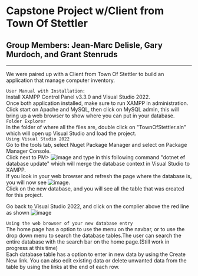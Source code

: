 # Capstone Project w/Client from Town Of Stettler
## Group Members: Jean-Marc Delisle, Gary Murdoch, and Grant Stenruds
---
We were paired up with a Client from Town Of Stettler to build an application that manage computer inventory. 

`User Manual with Installation:`\
Install XAMPP Control Panel v3.3.0 and Visual Studio 2022.\
Once both application installed, make sure to run XAMPP in administration.\
Click start on Apache and MySQL, then click on MySQL admin, this will bring up a web browser to show where you can put in your database.\
`Folder Explorer`\
In the folder of where all the files are, double click on "TownOfStettler.sln" which will open up Visual Studio and load the project.\
`Using Visual Studio 2022`\
Go to the tools tab, select Nuget Package Manager and select on Package Manager Console.\
Click next to PM> ![image](https://user-images.githubusercontent.com/97612908/198075171-7eccd322-6dec-4f16-a768-1d276dac1b04.png)
and type in this following command "dotnet ef database update" which will merge the database context in Visual Studio to XAMPP.\
If you look in your web browser and refresh the page where the database is, you will now see ![image](https://user-images.githubusercontent.com/97612908/198070219-9e1b17a8-df93-4179-a927-364b27865d0b.png).\
Click on the new database, and you will see all the table that was created for this project.

Go back to Visual Studio 2022, and click on the complier above the red line as shown ![image](https://user-images.githubusercontent.com/97612908/198070911-af342edf-64c8-478c-9708-868d9470701b.png)

`Using the web browser of your new database entry`\
The home page has a option to use the menu on the navbar, or to use the drop down menu to search
the database tables.The user can search the entire database with the search bar on the home page.(Still work in progress at this time)\
Each database table has a option to enter in new data by using the Create New link. You can also edit existing data or delete unwanted data from the table by using the links at the end of each
row.
